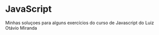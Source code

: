 # JavaScript
 Minhas soluçoes para alguns exercícios do curso de Javascript do Luiz Otávio Miranda 

